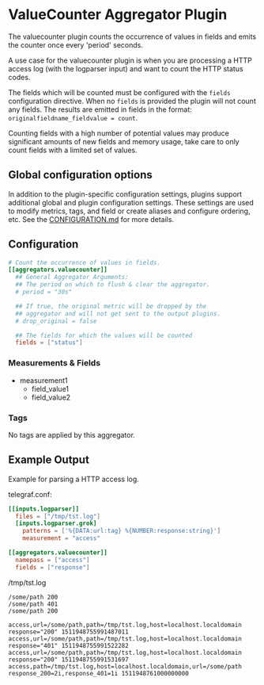 # ValueCounter Aggregator Plugin

The valuecounter plugin counts the occurrence of values in fields and emits the
counter once every 'period' seconds.

A use case for the valuecounter plugin is when you are processing a HTTP access
log (with the logparser input) and want to count the HTTP status codes.

The fields which will be counted must be configured with the `fields`
configuration directive. When no `fields` is provided the plugin will not count
any fields. The results are emitted in fields in the format:
`originalfieldname_fieldvalue = count`.

Counting fields with a high number of potential values may produce significant
amounts of new fields and memory usage, take care to only count fields with a
limited set of values.

## Global configuration options <!-- @/docs/includes/plugin_config.md -->

In addition to the plugin-specific configuration settings, plugins support
additional global and plugin configuration settings. These settings are used to
modify metrics, tags, and field or create aliases and configure ordering, etc.
See the [CONFIGURATION.md][CONFIGURATION.md] for more details.

[CONFIGURATION.md]: ../../../docs/CONFIGURATION.md#plugins

## Configuration

```toml @sample.conf
# Count the occurrence of values in fields.
[[aggregators.valuecounter]]
  ## General Aggregator Arguments:
  ## The period on which to flush & clear the aggregator.
  # period = "30s"

  ## If true, the original metric will be dropped by the
  ## aggregator and will not get sent to the output plugins.
  # drop_original = false

  ## The fields for which the values will be counted
  fields = ["status"]
```

### Measurements & Fields

- measurement1
  - field_value1
  - field_value2

### Tags

No tags are applied by this aggregator.

## Example Output

Example for parsing a HTTP access log.

telegraf.conf:

```toml
[[inputs.logparser]]
  files = ["/tmp/tst.log"]
  [inputs.logparser.grok]
    patterns = ['%{DATA:url:tag} %{NUMBER:response:string}']
    measurement = "access"

[[aggregators.valuecounter]]
  namepass = ["access"]
  fields = ["response"]
```

/tmp/tst.log

```text
/some/path 200
/some/path 401
/some/path 200
```

```text
access,url=/some/path,path=/tmp/tst.log,host=localhost.localdomain response="200" 1511948755991487011
access,url=/some/path,path=/tmp/tst.log,host=localhost.localdomain response="401" 1511948755991522282
access,url=/some/path,path=/tmp/tst.log,host=localhost.localdomain response="200" 1511948755991531697
access,path=/tmp/tst.log,host=localhost.localdomain,url=/some/path response_200=2i,response_401=1i 1511948761000000000
```
